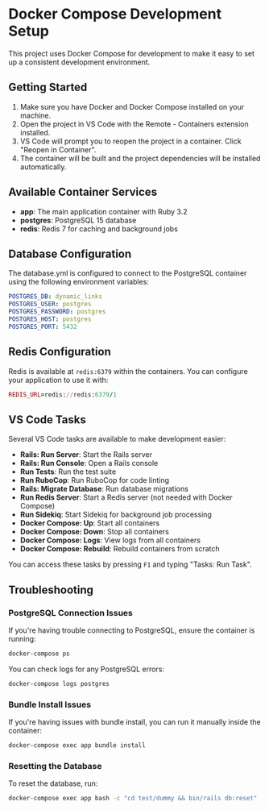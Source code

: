 # Docker Compose Development Setup

This project uses Docker Compose for development to make it easy to set up a consistent development environment.

## Getting Started

1. Make sure you have Docker and Docker Compose installed on your machine.
2. Open the project in VS Code with the Remote - Containers extension installed.
3. VS Code will prompt you to reopen the project in a container. Click "Reopen in Container".
4. The container will be built and the project dependencies will be installed automatically.

## Available Container Services

- **app**: The main application container with Ruby 3.2
- **postgres**: PostgreSQL 15 database
- **redis**: Redis 7 for caching and background jobs

## Database Configuration

The database.yml is configured to connect to the PostgreSQL container using the following environment variables:

```yaml
POSTGRES_DB: dynamic_links
POSTGRES_USER: postgres
POSTGRES_PASSWORD: postgres
POSTGRES_HOST: postgres
POSTGRES_PORT: 5432
```

## Redis Configuration

Redis is available at `redis:6379` within the containers. You can configure your application to use it with:

```ruby
REDIS_URL=redis://redis:6379/1
```

## VS Code Tasks

Several VS Code tasks are available to make development easier:

- **Rails: Run Server**: Start the Rails server
- **Rails: Run Console**: Open a Rails console
- **Run Tests**: Run the test suite
- **Run RuboCop**: Run RuboCop for code linting
- **Rails: Migrate Database**: Run database migrations
- **Run Redis Server**: Start a Redis server (not needed with Docker Compose)
- **Run Sidekiq**: Start Sidekiq for background job processing
- **Docker Compose: Up**: Start all containers
- **Docker Compose: Down**: Stop all containers
- **Docker Compose: Logs**: View logs from all containers
- **Docker Compose: Rebuild**: Rebuild containers from scratch

You can access these tasks by pressing `F1` and typing "Tasks: Run Task".

## Troubleshooting

### PostgreSQL Connection Issues

If you're having trouble connecting to PostgreSQL, ensure the container is running:

```bash
docker-compose ps
```

You can check logs for any PostgreSQL errors:

```bash
docker-compose logs postgres
```

### Bundle Install Issues

If you're having issues with bundle install, you can run it manually inside the container:

```bash
docker-compose exec app bundle install
```

### Resetting the Database

To reset the database, run:

```bash
docker-compose exec app bash -c "cd test/dummy && bin/rails db:reset"
```
